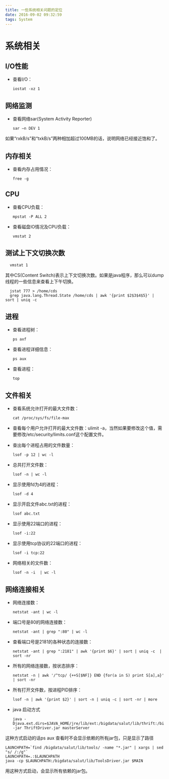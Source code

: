 ```yaml
---
title: 一些系统相关问题的定位
date: 2016-09-02 09:32:59
tags: System
---
```


# 系统相关

## I/O性能

* 查看I/O：

      iostat -xz 1

## 网络监测

* 查看网络sar(System Activity Reporter)

      sar –n DEV 1

如果“rxkB/s”和“txkB/s”两种相加超过100MB的话，说明网络已经接近饱和了。

## 内存相关

* 查看内存占用情况：

      free -g

## CPU

* 查看CPU负载：

      mpstat -P ALL 2

* 查看磁盘IO情况及CPU负载：

      vmstat 2

## 测试上下文切换次数

      vmstat 1

其中CS(Content Switch)表示上下文切换次数。如果是java程序，那么可以dump线程的一些信息来查看上下午切换。

      jstat 777 > /home/cds
      grep java.lang.Thread.State /home/cds | awk '{print $2$3$4$5}' | sort | uniq -c



## 进程

* 查看进程树：

      ps axf

* 查看进程详细信息：

      ps aux

* 查看进程：

      top

## 文件相关

* 查看系统允许打开的最大文件数：

      cat /proc/sys/fs/file-max

* 查看每个用户允许打开的最大文件数：ulimit -a，当然如果要修改这个值，需要修改/etc/security/limits.conf这个配置文件。

* 查出每个进程占用的文件数量：

      lsof -p 12 | wc -l

* 总共打开文件数：

      lsof -n | wc -l

* 显示使用fd为4的进程：

      lsof -d 4

* 显示开启文件abc.txt的进程：

      lsof abc.txt

* 显示使用22端口的进程：

      lsof -i:22

* 显示使用tcp协议的22端口的进程：

      lsof -i tcp:22

* 网络相关的文件数：

      lsof -n -i  | wc -l

## 网络连接相关

* 网络连接数：

      netstat -ant | wc -l

* 端口号是80的网络连接数：

      netstat -ant | grep ":80" | wc -l

* 查看端口号是2181的各种状态的连接数：

      netstat -ant | grep ":2181" | awk '{print $6}' | sort | uniq -c  | sort -nr

* 所有的网络连接数，按状态排序：

      netstat -n | awk '/^tcp/ {++S[$NF]} END {for(a in S) print S[a],a}' | sort -nr

* 所有打开文件数，按进程PID排序：

      lsof -n | awk '{print $2}' | sort -n | uniq -c | sort -nr | more

* java 启动方式

      java -Djava.ext.dirs=$JAVA_HOME/jre/lib/ext:/bigdata/salut/lib/thrift:/bigdata/salut/lib -jar ThriftDriver.jar masterServer
这种方式启动的话ps aux 查看时不会显示依赖的所有jar包，只是显示了路径

    LAUNCHPATH=`find /bigdata/salut/lib/tools/ -name "*.jar" | xargs | sed "s/ /:/g"`
    LAUNCHPATH=.:$LAUNCHPATH
    java -cp $LAUNCHPATH:/bigdata/salut/lib/ToolsDriver.jar $MAIN

用这种方式启动，会显示所有依赖的jar包。

